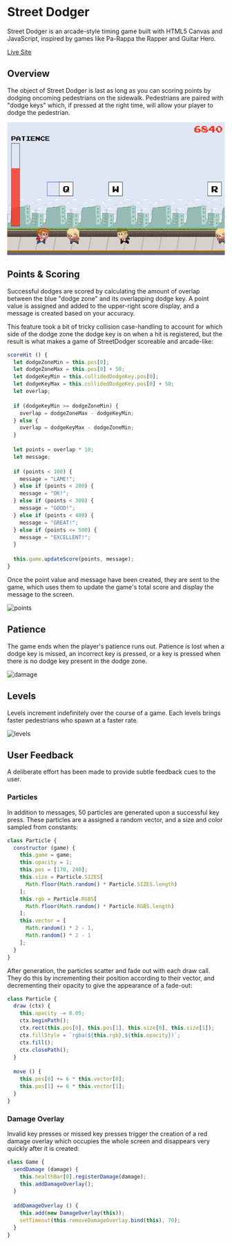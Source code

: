# Street Dodger

Street Dodger is an arcade-style timing game built with HTML5 Canvas and JavaScript, inspired by games like Pa-Rappa the Rapper and Guitar Hero.

[Live Site][live-site]

## Overview

The object of Street Dodger is last as long as you can scoring points by dodging oncoming pedestrians on the sidewalk. Pedestrians are paired with "dodge keys" which, if pressed at the right time, will allow your player to dodge the pedestrian.

![overview]

## Points & Scoring

Successful dodges are scored by calculating the amount of overlap between the blue "dodge zone" and its overlapping dodge key. A point value is assigned and added to the upper-right score display, and a message is created based on your accuracy.

This feature took a bit of tricky collision case-handling to account for which side of the dodge zone the dodge key is on when a hit is registered, but the result is what makes a game of StreetDodger scoreable and arcade-like:

```javascript
scoreHit () {
  let dodgeZoneMin = this.pos[0];
  let dodgeZoneMax = this.pos[0] + 50;
  let dodgeKeyMin = this.collidedDodgeKey.pos[0];
  let dodgeKeyMax = this.collidedDodgeKey.pos[0] + 50;
  let overlap;

  if (dodgeKeyMin >= dodgeZoneMin) {
    overlap = dodgeZoneMax - dodgeKeyMin;
  } else {
    overlap = dodgeKeyMax - dodgeZoneMin;
  }

  let points = overlap * 10;
  let message;

  if (points < 100) {
    message = "LAME!";
  } else if (points < 200) {
    message = "OK!";
  } else if (points < 300) {
    message = "GOOD!";
  } else if (points < 400) {
    message = "GREAT!";
  } else if (points <= 500) {
    message = "EXCELLENT!";
  }

  this.game.updateScore(points, message);
}
```

Once the point value and message have been created, they are sent to the game, which uses them to update the game's total score and display the message to the screen.

![points]

## Patience

The game ends when the player's patience runs out. Patience is lost when a dodge key is missed, an incorrect key is pressed, or a key is pressed when there is no dodge key present in the dodge zone.

![damage]

## Levels

Levels increment indefinitely over the course of a game. Each levels brings faster pedestrians who spawn at a faster rate.

![levels]

## User Feedback

A deliberate effort has been made to provide subtle feedback cues to the user.

### Particles

In addition to messages, 50 particles are generated upon a successful key press. These particles are a assigned a random vector, and a size and color sampled from constants:

```javascript
class Particle {
  constructor (game) {
    this.game = game;
    this.opacity = 1;
    this.pos = [170, 240];
    this.size = Particle.SIZES[
      Math.floor(Math.random() * Particle.SIZES.length)
    ];
    this.rgb = Particle.RGBS[
      Math.floor(Math.random() * Particle.RGBS.length)
    ];
    this.vector = [
      Math.random() * 2 - 1,
      Math.random() * 2 - 1
    ];
  }
}
```

After generation, the particles scatter and fade out with each draw call. They do this by incrementing their position according to their vector, and decrementing their opacity to give the appearance of a fade-out:

```javascript
class Particle {
  draw (ctx) {
    this.opacity -= 0.05;
    ctx.beginPath();
    ctx.rect(this.pos[0], this.pos[1], this.size[0], this.size[1]);
    ctx.fillStyle = `rgba(${this.rgb},${this.opacity})`;
    ctx.fill();
    ctx.closePath();
  }

  move () {
    this.pos[0] += 6 * this.vector[0];
    this.pos[1] += 6 * this.vector[1];
  }
}
```

### Damage Overlay

Invalid key presses or missed key presses trigger the creation of a red damage overlay which occupies the whole screen and disappears very quickly after it is created:

```javascript
class Game {
  sendDamage (damage) {
    this.healthBar[0].registerDamage(damage);
    this.addDamageOverlay();
  }

  addDamageOverlay () {
    this.add(new DamageOverlay(this));
    setTimeout(this.removeDamageOverlay.bind(this), 70);
  }
}
```

[overview]: ./docs/images/Overview.png
[damage]: ./docs/images/Damage.gif
[points]: ./docs/images/Points.gif
[levels]: ./docs/images/Levels.gif
[live-site]: http://jonfriestedt.com/Street-Dodger
